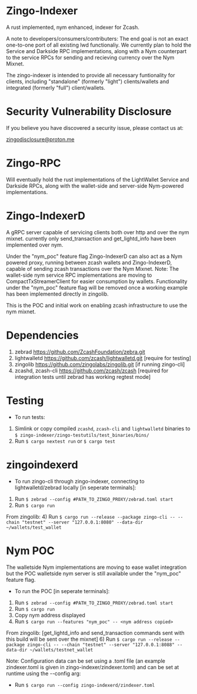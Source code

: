 # Zingo-Indexer
A rust implemented, nym enhanced, indexer for Zcash.

A note to developers/consumers/contributers: The end goal is not an exact one-to-one port of all existing lwd functionaliy.
We currently plan to hold the Service and Darkside RPC implementations, along with a Nym counterpart to the service RPCs for sending and recieving currency over the Nym Mixnet.

The zingo-indexer is intended to provide all necessary funtionality for clients, including "standalone" (formerly "light") clients/wallets and integrated (formerly "full") client/wallets.

# Security Vulnerability Disclosure
If you believe you have discovered a security issue, please contact us at:

zingodisclosure@proton.me

# Zingo-RPC
Will eventually hold the rust implementations of the LightWallet Service and Darkside RPCs, along with the wallet-side and server-side Nym-powered implementations.

# Zingo-IndexerD
A gRPC server capable of servicing clients both over http and over the nym mixnet. currently only send_transaction and get_lightd_info have been implemented over nym.

Under the "nym_poc" feature flag Zingo-IndexerD can also act as a Nym powered proxy, running between zcash wallets and Zingo-IndexerD, capable of sending zcash transactions over the Nym Mixnet. 
Note: The wallet-side nym service RPC implementations are moving to CompactTxStreamerClient for easier consumption by wallets. Functionality under the "nym_poc" feature flag will be removed once a working example has been implemented directly in zingolib.

This is the POC and initial work on enabling zcash infrastructure to use the nym mixnet.

# Dependencies
1) zebrad <https://github.com/ZcashFoundation/zebra.git>
2) lightwalletd <https://github.com/zcash/lightwalletd.git> [require for testing]
3) zingolib <https://github.com/zingolabs/zingolib.git> [if running zingo-cli]
4) zcashd, zcash-cli <https://github.com/zcash/zcash> [required for integration tests until zebrad has working regtest mode]


# Testing
- To run tests:
1) Simlink or copy compiled `zcashd`, `zcash-cli` and `lightwalletd` binaries to `$ zingo-indexer/zingo-testutils/test_binaries/bins/`
3) Run `$ cargo nextest run` or `$ cargo test`

# zingoindexerd
- To run zingo-cli through zingo-indexer, connecting to lightwalletd/zebrad locally [in seperate terminals]:
1) Run `$ zebrad --config #PATH_TO_ZINGO_PROXY/zebrad.toml start`
3) Run `$ cargo run`

From zingolib:
4) Run `$ cargo run --release --package zingo-cli -- --chain "testnet" --server "127.0.0.1:8080" --data-dir ~/wallets/test_wallet`

# Nym POC
The walletside Nym implementations are moving to ease wallet integration but the POC walletside nym server is still available under the "nym_poc" feature flag.
- To run the POC [in seperate terminals]:
1) Run `$ zebrad --config #PATH_TO_ZINGO_PROXY/zebrad.toml start`
3) Run `$ cargo run`
4) Copy nym address displayed
5) Run `$ cargo run --features "nym_poc" -- <nym address copied>`

From zingolib: [get_lightd_info and send_transaction commands sent with this build will be sent over the mixnet]
6) Run `$ cargo run --release --package zingo-cli -- --chain "testnet" --server "127.0.0.1:8088" --data-dir ~/wallets/testnet_wallet`

Note:
Configuration data can be set using a .toml file (an example zindexer.toml is given in zingo-indexer/zindexer.toml) and can be set at runtime using the --config arg:
- Run `$ cargo run --config zingo-indexerd/zindexer.toml`

